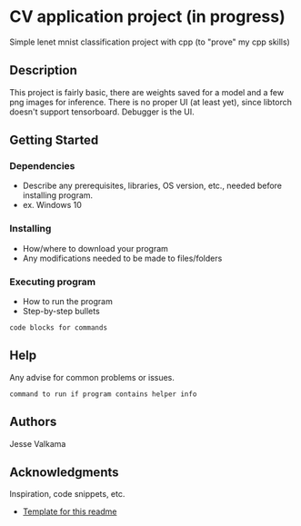 # CV application project (in progress)

Simple lenet mnist classification project with cpp (to "prove" my cpp skills)

## Description

This project is fairly basic, there are weights saved for a model
and a few png images for inference. There is no proper UI (at least yet),
since libtorch doesn't support tensorboard. Debugger is the UI.

## Getting Started

### Dependencies

* Describe any prerequisites, libraries, OS version, etc., needed before installing program.
* ex. Windows 10

### Installing

* How/where to download your program
* Any modifications needed to be made to files/folders

### Executing program

* How to run the program
* Step-by-step bullets
```
code blocks for commands
```

## Help

Any advise for common problems or issues.
```
command to run if program contains helper info
```

## Authors

Jesse Valkama 

## Acknowledgments

Inspiration, code snippets, etc.
* [Template for this readme](https://gist.github.com/DomPizzie/7a5ff55ffa9081f2de27c315f5018afc)
